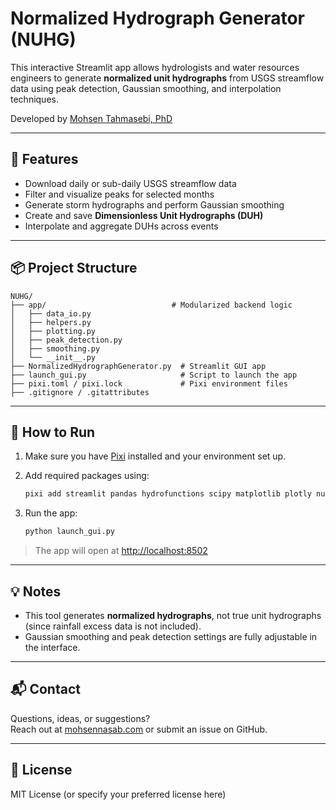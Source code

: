 # Normalized Hydrograph Generator (NUHG)

This interactive Streamlit app allows hydrologists and water resources engineers to generate **normalized unit hydrographs** from USGS streamflow data using peak detection, Gaussian smoothing, and interpolation techniques.

Developed by [Mohsen Tahmasebi, PhD](https://www.hydromohsen.com/)

---

## 🚀 Features

- Download daily or sub-daily USGS streamflow data
- Filter and visualize peaks for selected months
- Generate storm hydrographs and perform Gaussian smoothing
- Create and save **Dimensionless Unit Hydrographs (DUH)**
- Interpolate and aggregate DUHs across events

---

## 📦 Project Structure

```
NUHG/
├── app/                            # Modularized backend logic
│   ├── data_io.py
│   ├── helpers.py
│   ├── plotting.py
│   ├── peak_detection.py
│   ├── smoothing.py
│   └── __init__.py
├── NormalizedHydrographGenerator.py  # Streamlit GUI app
├── launch_gui.py                     # Script to launch the app
├── pixi.toml / pixi.lock             # Pixi environment files
├── .gitignore / .gitattributes
```

---

## 🧪 How to Run

1. Make sure you have [Pixi](https://prefix.dev/docs/pixi/overview) installed and your environment set up.

2. Add required packages using:

   ```bash
   pixi add streamlit pandas hydrofunctions scipy matplotlib plotly numpy
   ```

3. Run the app:

   ```bash
   python launch_gui.py
   ```

> The app will open at [http://localhost:8502](http://localhost:8502)

---

## 💡 Notes

- This tool generates **normalized hydrographs**, not true unit hydrographs (since rainfall excess data is not included).
- Gaussian smoothing and peak detection settings are fully adjustable in the interface.

---

## 📬 Contact

Questions, ideas, or suggestions?  
Reach out at [mohsennasab.com](https://www.hydromohsen.com/) or submit an issue on GitHub.

---

## 📝 License

MIT License (or specify your preferred license here)